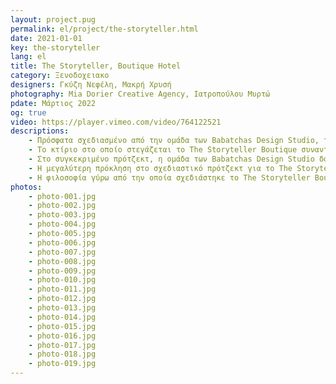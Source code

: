 ```yaml
---
layout: project.pug
permalink: el/project/the-storyteller.html
date: 2021-01-01
key: the-storyteller
lang: el
title: The Storyteller, Boutique Hotel
category: Ξενοδοχειακo
designers: Γκύζη Νεφέλη, Μακρή Χρυσή
photography: Mia Dorier Creative Agency, Ιατροπούλου Μυρτώ
pdate: Μάρτιος 2022
og: true
video: https://player.vimeo.com/video/764122521
descriptions:
    - Πρόσφατα σχεδιασμένο από την ομάδα των Babatchas Design Studio, το The Storyteller Boutique Hotel στα Μετέωρα συνδυάζει την πνευματικότητα της μοναστηριακής ζωής με τη λαϊκή αρχοντιά του τόπου.  
    - Το κτίριο στο οποίο στεγάζεται το The Storyteller Boutique συναντάται δίπλα στο δημαρχείο και τη δημοτική βιβλιοθήκη της πόλης. Πέντε διαφορετικά δωμάτια, όλα σε γήινους τόνους, διαμορφώθηκαν πρόσφατα με βασική έμπνευση το απαράμιλλης ομορφιάς τοπίο των Μετεώρων. Η ζεστή, σπιτική αίσθηση του ξενοδοχείου ολοκληρώνεται μέσω της διαμόρφωσης ενός ενιαίου κοινόχρηστου χώρου, ο οποίος θυμίζει σαλόνι κατοικίας που φιλοξενεί στιγμές χαλάρωσης καθ’ όλη τη διάρκεια της ημέρας. Στην οικεία, οικογενειακή ατμόσφαιρα συντελεί η ανοικτή κουζίνα όπου ετοιμάζεται καθημερινά και μπροστά στα μάτια των επισκεπτών πλούσιο πρωϊνό.  
    - Στο συγκεκριμένο πρότζεκτ, η ομάδα των Babatchas Design Studio δανείστηκε στοιχεία από τη μοναστηριακή καθημερινότητα, όπως τα υλικά και οι χρωματικοί τόνοι που κυριαρχούν στις μονές των Μετεώρων. «Σε αυτό το έργο στόχος μας ήταν να «δέσουμε» την εσωτερική αρχιτεκτονική με το τοπίο. Στη συνέχεια αναζητήσαμε την ουσία της τοπικής μοναστηριακής αισθητικής και την εντοπίσαμε στην μορφολογική ισορροπία ανάμεσα στο απλό και στο αυστηρό, μεταξύ βυζαντινού πλούτου και ασκητικής λιτότητας» αναφέρει η σχεδιαστική ομάδα. Τα δωμάτια ντύνουν τα λινά, πετροπλυμένα βαμβακερά υφάσματα και τα μαξιλάρια από τάπητες ενώ οι δρύινες βουρτσιστές επιφάνειες και τα μάρμαρα Perla και Boticcino κυριαρχούν στους χώρους.  
    - Η μεγαλύτερη πρόκληση στο σχεδιαστικό πρότζεκτ για το The Storyteller Boutique Hotel ήταν η επαναδιαπραγμάτευση της εικόνας του κτιρίου καθώς και η λύση του χώρου. Οι Babatchas Design Studio παρέλαβαν ένα έτοιμο κτίσμα με χώρους ήδη διαρρυθμισμένους και με σοβαρές ελλείψεις. Τα εσωτερικά και εξωτερικά κιγκλιδώματα σχεδιάστηκαν από την αρχή, όπως και το σύνολο των κουφωμάτων, με στόχο να στηθεί μία λιτή και επιβλητική όψη κτιρίου. Χρειάστηκαν επιπλέον λεπτομερείς επεμβάσεις, οι οποίες είχαν ως αποτέλεσμα την επαναδιαπραγμάτευση τόσο της χωροθέτησης, όσο και της interior αισθητικής των δωματίων αλλά και των κοινόχρηστων χώρων.  
    - Η φιλοσοφία γύρω από την οποία σχεδιάστηκε το The Storyteller Boutique Hotel δημιουργεί ένα καταφύγιο γαλήνης για όσους επιθυμούν να απολαύσουν τις ομορφιές του τόπου σαν μέρος μίας ποιοτικής εμπειρίας. Το τοπικό στοιχείο και οι ιδιαίτερες λεπτομέρειες του αποτέλεσαν άλλωστε κεντρικό πυρήνα στη διαμόρφωση του Boutique Hotel. Η σχεδιαστική ομάδα συνεργάστηκε με τους πελάτες αλλά και με μία τοπική κεραμίστρια, πάνω στην κατασκευή χειροποίητων νιπτήρων για όλα τα δωμάτια καθώς και για τα σκεύη του πρωϊνού. Τους διαδρόμους διακοσμούν πίνακες του φωτογράφου  κ. Γιώργου Τατάκη με παραδοσιακές φορεσιές, ενώ το artwork επιμελήθηκε αποκλειστικά η ομάδα του Babatchas Design Studio δημιουργώντας κομμάτια από πηλό, από ανάγλυφα κρακελέ υαλώματα αλλά και πίνακες από mixed media.  
photos:
    - photo-001.jpg
    - photo-002.jpg
    - photo-003.jpg
    - photo-004.jpg
    - photo-005.jpg
    - photo-006.jpg
    - photo-007.jpg
    - photo-008.jpg
    - photo-009.jpg
    - photo-010.jpg
    - photo-011.jpg
    - photo-012.jpg
    - photo-013.jpg
    - photo-014.jpg
    - photo-015.jpg
    - photo-016.jpg
    - photo-017.jpg
    - photo-018.jpg
    - photo-019.jpg
---
```

